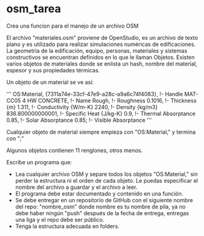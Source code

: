 # osm_tarea
Crea una funcion para el manejo de un archivo OSM



El archivo "materiales.osm" proviene de OpenStudio, es un archivo de texto plano y es utilizado para realizar simulaciones numéricas de edificaciones. La geometría de la edificación, equipo, personas, materiales y sistemas constructivos se encuentran definidos en lo que le llaman Objetos. Existen varios objetos de materiales donde se enlista un hash, nombre del material, espesor y sus propiedades térmicas.

Un objeto de un material se ve así:

'''
OS:Material,
  {7311a74e-33cf-47e9-a28c-a9a6c74f4083}, !- Handle
  MAT-CC05 4 HW CONCRETE,                 !- Name
  Rough,                                  !- Roughness
  0.1016,                                 !- Thickness {m}
  1.311,                                  !- Conductivity {W/m-K}
  2240,                                   !- Density {kg/m3}
  836.800000000001,                       !- Specific Heat {J/kg-K}
  0.9,                                    !- Thermal Absorptance
  0.85,                                   !- Solar Absorptance
  0.85;                                   !- Visible Absorptance
'''

Cualquier objeto de material siempre empieza con "OS:Material,"
y termina con ";"

Algunos objetos contienen 11 renglones, otros menos.

Escribe un programa que:

* Lea cualquier archivo OSM y separe todos los objetos "OS:Material," sin perder la estructura ni el orden de cada objeto.
Le puedas especificar el nombre del archivo a guardar y el archivo a leer.
* El programa debe estar documentado y contenido en una función.
* Se debe entregar en un repositorio de GitHub con el siguiente nombre del repo: "nombre_osm" donde nombre es tu nombre de pila, ya no debe haber ningún "push" después de la fecha de entrega, entregas una liga y el repo debe ser público.
* Tenga la estructura adecuada en folders.


